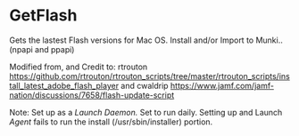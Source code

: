 # GetFlash
Gets the lastest Flash versions for Mac OS. Install and/or Import to Munki..
(npapi and ppapi)

Modified from, and Credit to:
rtrouton
https://github.com/rtrouton/rtrouton_scripts/tree/master/rtrouton_scripts/install_latest_adobe_flash_player
and cwaldrip
https://www.jamf.com/jamf-nation/discussions/7658/flash-update-script



Note: Set up as a *Launch Daemon.* Set to run daily. 
Setting up and Launch *Agent* fails to run the install (/usr/sbin/installer) portion.
